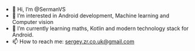 - 👋 Hi, I’m @SermanVS
- 👀 I’m interested in Android development, Machine learning and Computer vision
- 🌱 I’m currently learning maths, Kotlin and modern technology stack for Android.
- 📫 How to reach me: sergey.zr.co.uk@gmail.com

<!---
SermanVS/SermanVS is a ✨ special ✨ repository because its `README.md` (this file) appears on your GitHub profile.
You can click the Preview link to take a look at your changes.
--->
